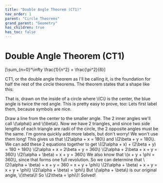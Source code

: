 ```yaml
---
title: "Double Angle Theorem (CT1)"
nav_order: 1
parent: "Circle Theorems"
grand_parent: "Geometry"
has_children: true
has_toc: false
---
```


# Double Angle Theorem (CT1)

\[\sum_{n=0}^\infty \frac{1}{n^2} = \frac{\pi^2}{6}\]

CT1, or the double angle theorem as I'll be calling it, is the foundation for half the rest of the circle theorems. The theorem states that a shape like this:

That is, drawn on the inside of a circle where \\(C\\) is the center, the blue angle is twice the red angle.
This is pretty easy to prove, too:
Lets first label them, because symbols are nice.

Draw a line from the center to the smaller angle.
The 2 inner angles we'll call \\(\alpha\\) and \\(\beta\\).
Now we have 2 triangles, and since two side lengths of each triangle are radii of the circle, the 2 opposite angles must be the same.
I'm gonna quickly add more labels, but don't worry! We won't use them long!
This gives us that \\(2\alpha + x = 180\\) and \\(2\beta + y = 180\\). We can add these 2 equations together to get 
\\((2\alpha + x) + (2\beta + y) = 180 + 180\\)
\\(2\alpha + x + 2\beta + y = 360\\)
\\(2\alpha + 2\beta + x + y = 360\\)
\\(2(\alpha + \beta) + x + y = 360\\)
We also know that \\(x + y + \phi = 360\\), since that forms one full revolution. So we can determine that
\\(2(\alpha + \beta) + x + y = 360 = x + y + \phi\\)
\\(2(\alpha + \beta) + x + y = x + y + \phi\\)
\\(2(\alpha + \beta) = \phi\\)
But \\(\alpha + \beta\\) is our original angle, \\(\theta\\)! So \\(2\theta = \phi\\)!
Solved!
